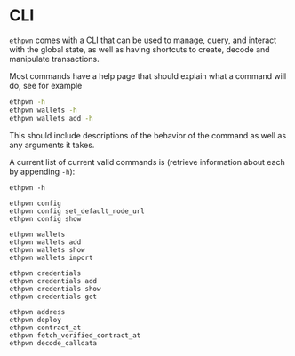 # CLI

`ethpwn` comes with a CLI that can be used to manage, query, and interact with the global state, as well as having shortcuts to create, decode and manipulate transactions.

Most commands have a help page that should explain what a command will do, see for example
```bash
ethpwn -h
ethpwn wallets -h
ethpwn wallets add -h
```
This should include descriptions of the behavior of the command as well as any arguments it takes.

A current list of current valid commands is (retrieve information about each by appending `-h`):
```
ethpwn -h

ethpwn config
ethpwn config set_default_node_url
ethpwn config show

ethpwn wallets
ethpwn wallets add
ethpwn wallets show
ethpwn wallets import

ethpwn credentials
ethpwn credentials add
ethpwn credentials show
ethpwn credentials get

ethpwn address
ethpwn deploy
ethpwn contract_at
ethpwn fetch_verified_contract_at
ethpwn decode_calldata
```
